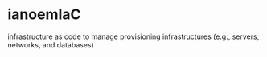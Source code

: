 # ianoemIaC
infrastructure as code to manage provisioning infrastructures (e.g., servers, networks, and databases)

